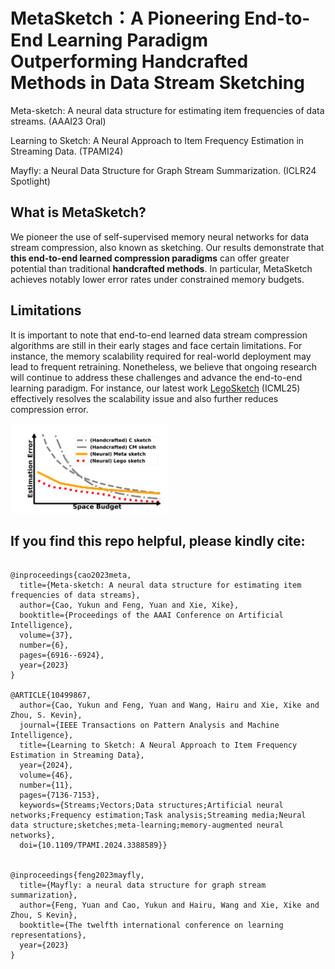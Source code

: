 # MetaSketch：A Pioneering End-to-End Learning Paradigm Outperforming Handcrafted Methods in Data Stream Sketching
Meta-sketch: A neural data structure for estimating item frequencies of data streams. (AAAI23 Oral)

Learning to Sketch: A Neural Approach to Item Frequency Estimation in Streaming Data. (TPAMI24)

Mayfly: a Neural Data Structure for Graph Stream Summarization. (ICLR24 Spotlight)

## What is MetaSketch?
We pioneer the use of self-supervised memory neural networks for data stream compression, also known as sketching. Our results demonstrate that **this end-to-end learned compression paradigms** can offer greater potential than traditional **handcrafted methods**. In particular, MetaSketch achieves notably lower error rates under constrained memory budgets.
## Limitations
It is important to note that end-to-end learned data stream compression algorithms are still in their early stages and face certain limitations. For instance, the memory scalability required for real-world deployment may lead to frequent retraining. Nonetheless, we believe that ongoing research will continue to address these challenges and advance the end-to-end learning paradigm. For instance, our latest work [LegoSketch](https://github.com/FFY0/LegoSketch_ICML) (ICML25) effectively resolves the scalability issue and also further reduces compression error.

<img src="https://github.com/FFY0/LegoSketch_ICML/raw/main/Asserts/summarization.png" alt="Error comparision" width="50%">

## If you find this repo helpful, please kindly cite:

```

@inproceedings{cao2023meta,
  title={Meta-sketch: A neural data structure for estimating item frequencies of data streams},
  author={Cao, Yukun and Feng, Yuan and Xie, Xike},
  booktitle={Proceedings of the AAAI Conference on Artificial Intelligence},
  volume={37},
  number={6},
  pages={6916--6924},
  year={2023}
}

@ARTICLE{10499867,
  author={Cao, Yukun and Feng, Yuan and Wang, Hairu and Xie, Xike and Zhou, S. Kevin},
  journal={IEEE Transactions on Pattern Analysis and Machine Intelligence}, 
  title={Learning to Sketch: A Neural Approach to Item Frequency Estimation in Streaming Data}, 
  year={2024},
  volume={46},
  number={11},
  pages={7136-7153},
  keywords={Streams;Vectors;Data structures;Artificial neural networks;Frequency estimation;Task analysis;Streaming media;Neural data structure;sketches;meta-learning;memory-augmented neural networks},
  doi={10.1109/TPAMI.2024.3388589}}


@inproceedings{feng2023mayfly,
  title={Mayfly: a neural data structure for graph stream summarization},
  author={Feng, Yuan and Cao, Yukun and Hairu, Wang and Xie, Xike and Zhou, S Kevin},
  booktitle={The twelfth international conference on learning representations},
  year={2023}
}

```
